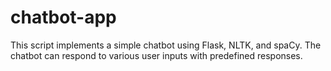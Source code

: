 # chatbot-app
This script implements a simple chatbot using Flask, NLTK, and spaCy.  The chatbot can respond to various user inputs with predefined responses.
